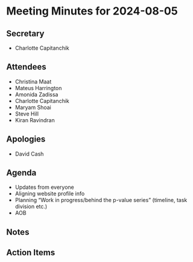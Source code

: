 # Meeting Minutes for 2024-08-05

## Secretary
- Charlotte Capitanchik

## Attendees
- Christina Maat
- Mateus Harrington
- Amonida Zadissa
- Charlotte Capitanchik
- Maryam Shoai
- Steve Hill
- Kiran Ravindran

## Apologies
- David Cash

## Agenda
 
- Updates from everyone
- Aligning website profile info
- Planning “Work in progress/behind the p-value series” (timeline, task division etc.)
- AOB


## Notes

## Action Items

